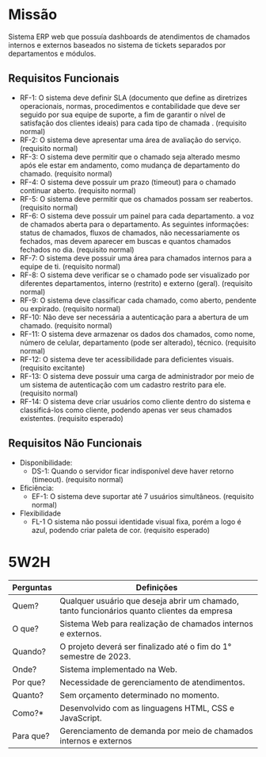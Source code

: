 # Missão

Sistema ERP web que possuía dashboards de atendimentos de chamados internos e externos baseados no sistema de tickets separados por departamentos e módulos.


## Requisitos Funcionais

- RF-1: O sistema deve definir SLA (documento que define as diretrizes operacionais, normas, procedimentos e contabilidade que deve ser seguido por sua equipe de suporte, a fim de garantir o nível de satisfação dos clientes ideais) para cada tipo de chamada . (requisito normal)
- RF-2: O sistema deve apresentar uma área de avaliação do serviço. (requisito normal)
- RF-3: O sistema deve permitir que o chamado seja alterado mesmo após ele estar em andamento, como mudança de departamento do chamado. (requisito normal)
- RF-4: O sistema deve possuir um prazo (timeout) para o chamado continuar aberto. (requisito normal)
- RF-5: O sistema deve permitir que os chamados possam ser reabertos. (requisito normal)
- RF-6: O sistema deve possuir um painel para cada departamento. a voz de chamados aberta para o departamento. As seguintes informações: status de chamados, fluxos de chamados, não necessariamente os fechados, mas devem aparecer em buscas e quantos chamados fechados no dia. (requisito normal)
- RF-7: O sistema deve possuir uma área para chamados internos para a equipe de ti. (requisito normal)
- RF-8: O sistema deve verificar se o chamado pode ser visualizado por diferentes departamentos, interno (restrito) e externo (geral). (requisito normal)
- RF-9: O sistema deve classificar cada chamado, como aberto, pendente ou expirado. (requisito normal)
- RF-10: Não deve ser necessária a autenticação para a abertura de um chamado. (requisito normal)
- RF-11: O sistema deve armazenar os dados dos chamados, como nome, número de celular, departamento (pode ser alterado), técnico. (requisito normal)
- RF-12: O sistema deve ter acessibilidade para deficientes visuais. (requisito excitante)
- RF-13: O sistema deve possuir uma carga de administrador por meio de um sistema de autenticação com um cadastro restrito para ele. (requisito normal)
- RF-14: O sistema deve criar usuários como cliente dentro do sistema e classificá-los como cliente, podendo apenas ver seus chamados existentes. (requisito esperado)


## Requisitos Não Funcionais

- Disponibilidade:
    - DS-1: Quando o servidor ficar indisponível deve haver retorno (timeout). (requisito normal)
- Eficiência:
    - EF-1: O sistema deve suportar até 7 usuários simultâneos. (requisito normal)
- Flexibilidade
    - FL-1 O sistema não possui identidade visual fixa, porém a logo é azul, podendo criar paleta de cor. (requisito esperado)
# 5W2H

Perguntas | Definições
--------------------------------|------------------------------------------------------------
 Quem? | Qualquer usuário que deseja abrir um chamado, tanto funcionários quanto clientes da empresa
 O que? | Sistema Web para realização de chamados internos e externos.
 Quando?| O projeto deverá ser finalizado até o fim do 1° semestre de 2023.
Onde? | Sistema implementado na Web.
Por que? | Necessidade de gerenciamento de atendimentos.
Quanto? | Sem orçamento determinado no momento.
Como?* |Desenvolvido com as linguagens HTML, CSS e JavaScript.
Para que? |Gerenciamento de demanda por meio de chamados internos e externos
